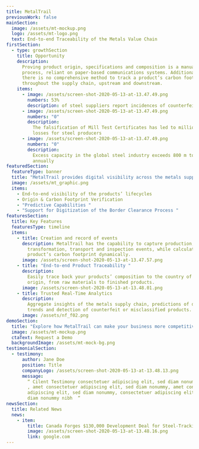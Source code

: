```yaml
---
title: MetalTrail
previousWork: false
mainSection:
  image: /assets/mt-mockup.png
  logo: /assets/mt-logo.png
  text: End-to-end Traceability of the Metals Value Chain
firstSection:
  - type: growthSection
    title: Opportunity
    description:
      Proving product origin, specifications and composition is a manual
      process, reliant on paper-based communications systems. Additionally,
      there is no comprehensive method to track a product’s carbon footprint
      throughout the supply chain, upstream and downstream.
    items:
      - image: /assets/screen-shot-2020-05-13-at-13.47.49.png
        numbers: 53%
        description: of steel suppliers report incidences of counterfeit steel
      - image: /assets/screen-shot-2020-05-13-at-13.47.49.png
        numbers: "0"
        description:
          The falsification of Mill Test Certificates has led to millionaire
          losses for steel producers
      - image: /assets/screen-shot-2020-05-13-at-13.47.49.png
        numbers: "0"
        description:
          Excess capacity in the global steel industry exceeds 800 m tonnes
          annually
featuredSection:
  featureType: banner
  title: "MetalTrail provides digital visibility across the metals supply chain "
  image: /assets/mt_graphic.png
  items:
    - End-to-end visibility of the products’ lifecycles
    - Origin & Carbon Footprint Verification
    - "Predictive Capabilities "
    - "Support for Digitization of the Border Clearance Process "
featuresSection:
  title: Key Features
  featuresType: timeline
  items:
    - title: Creation and record of events
      description: MetalTrail has the capability to capture production,
        transformation, transport and inspection events, while calculating the
        product’s carbon footprint dynamically.
      image: /assets/screen-shot-2020-05-13-at-13.47.57.png
    - title: "End-to-end Product Traceability "
      description:
        Easily trace back your products’ composition to the country of
        origin, from raw materials to finished products.
      image: /assets/screen-shot-2020-05-13-at-13.48.01.png
    - title: Trusted Real-Time Analytics
      description:
        Aggregate insights of the metals supply chain, predictions of data
        trends and detection of counterfeit or misclassified products.
      image: /assets/nf_f02.png
demoSection:
  title: "Explore how MetalTrail can make your business more competitive "
  image: /assets/mt-mockup.png
  ctaText: Request a Demo
  backgroundImage: /assets/mt-mock-bg.png
testimonialSection:
  - testimony:
      author: Jane Doe
      position: Title
      companyLogo: /assets/screen-shot-2020-05-13-at-13.48.13.png
      message:
        “ Cilent Testimony consectetuer adipiscing elit, sed diam nonummy nibh
        , amet consectetuer adipiscing elit, sed diam nonummy, amet consectetuer
        adipiscing elit, sed diam nonummy, consectetuer adipiscing elit, sed
        diam nonummy nibh  “
newsSection:
  title: Related News
  news:
    - item:
        title: Canada Forges $130,000 Development Deal for Steel-Tracking Blockchain
        image: /assets/screen-shot-2020-05-13-at-13.48.16.png
        link: google.com
---
```

